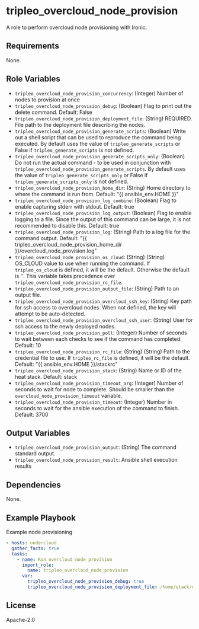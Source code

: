 tripleo_overcloud_node_provision
=========

A role to perform overcloud node provisioning with Ironic.

Requirements
------------

None.

Role Variables
--------------

* `tripleo_overcloud_node_provision_concurrency`: (Integer) Number of nodes to provision at once
* `tripleo_overcloud_node_provision_debug`: (Boolean) Flag to print out the delete command. Default: False
* `tripleo_overcloud_node_provision_deployment_file`: (String) REQUIRED. File path to the deployment file describing the nodes.
* `tripleo_overcloud_node_provision_generate_scripts`: (Boolean) Write out a shell script that can be used to reproduce the command being executed. By default uses the value of `tripleo_generate_scripts` or False if `tripleo_generate_scripts` is not defined.
* `tripleo_overcloud_node_provision_generate_scripts_only`: (Boolean) Do not run the actual command - to be used in conjunction with `tripleo_overcloud_node_provision_generate_scripts`. By default uses the value of `tripleo_generate_scripts_only` or False if `tripleo_generate_scripts_only` is not defined.
* `tripleo_overcloud_node_provision_home_dir`: (String) Home directory to where the command is run from. Default: "{{ ansible_env.HOME }}"
* `tripleo_overcloud_node_provision_log_combine`: (Boolean) Flag to enable capturing stderr with stdout. Default: true
* `tripleo_overcloud_node_provision_log_output`: (Boolean) Flag to enable logging to a file. Since the output of this command can be large, it is not recommended to disable this. Default: true
* `tripleo_overcloud_node_provision_log`: (String) Path to a log file for the command output. Default: "{{ tripleo_overcloud_node_provision_home_dir }}/overcloud_node_provision.log"
* `tripleo_overcloud_node_provision_os_cloud`: (String) (String) OS_CLOUD value to use when running the command. If `tripleo_os_cloud` is defined, it will be the default. Otherwise the default is ''. This variable takes precedence over `tripleo_overcloud_node_provision_rc_file`.
* `tripleo_overcloud_node_provision_output_file`: (String) Path to an output file.
* `tripleo_overcloud_node_provision_overcloud_ssh_key`: (String) Key path for ssh access to overcloud nodes. When not defined, the key will attempt to be auto-detected.
* `tripleo_overcloud_node_provision_overcloud_ssh_user`: (String) User for ssh access to the newly deployed nodes.
* `tripleo_overcloud_node_provision_poll`: (Integer) Number of seconds to wait between each checks to see if the command has completed. Default: 10
* `tripleo_overcloud_node_provision_rc_file`: (String) (String) Path to the credential file to use. If `tripleo_rc_file` is defined, it will be the default. Default: "{{ ansible_env.HOME }}/stackrc"
* `tripleo_overcloud_node_provision_stack`: (String) Name or ID of the heat stack. Default: stack
* `tripleo_overcloud_node_provision_timeout_arg`: (Integer) Number of seconds to wait for node to complete. Should be smaller than the `overcloud_node_provision_timeout` variable.
* `tripleo_overcloud_node_provision_timeout`: (Integer) Number in seconds to wait for the ansible execution of the command to finish. Default: 3700

Output Variables
----------------

* `tripleo_overcloud_node_provision_output`: (String) The command standard output.
* `tripleo_overcloud_node_provision_result`: Ansible shell execution results

Dependencies
------------

None.

Example Playbook
----------------

Example node provisioning

```yaml
- hosts: undercloud
  gather_facts: true
  tasks:
    - name: Run overcloud node provision
      import_role:
        name: tripleo_overcloud_node_provision
      var:
        tripleo_overcloud_node_provision_debug: true
        tripleo_overcloud_node_provision_deployment_file: /home/stack/deployment.yaml
```

License
-------

Apache-2.0
